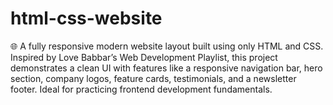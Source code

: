 # html-css-website
🌐 A fully responsive modern website layout built using only HTML and CSS. Inspired by Love Babbar’s Web Development Playlist, this project demonstrates a clean UI with features like a responsive navigation bar, hero section, company logos, feature cards, testimonials, and a newsletter footer. Ideal for practicing frontend development fundamentals.
